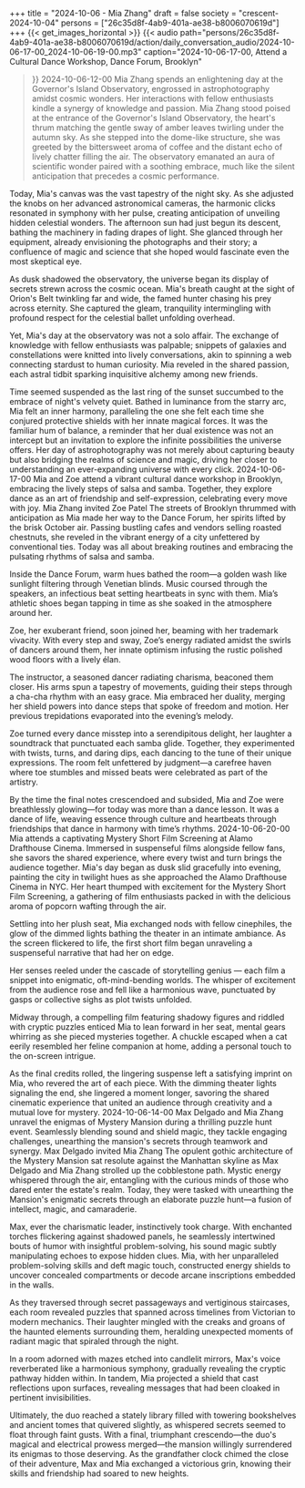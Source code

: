 +++
title = "2024-10-06 - Mia Zhang"
draft = false
society = "crescent-2024-10-04"
persons = ["26c35d8f-4ab9-401a-ae38-b8006070619d"]
+++
{{< get_images_horizontal >}}
{{< audio
    path="persons/26c35d8f-4ab9-401a-ae38-b8006070619d/action/daily_conversation_audio/2024-10-06-17-00_2024-10-06-19-00.mp3" 
    caption="2024-10-06-17-00, Attend a Cultural Dance Workshop, Dance Forum, Brooklyn"
>}}
2024-10-06-12-00
Mia Zhang spends an enlightening day at the Governor's Island Observatory, engrossed in astrophotography amidst cosmic wonders. Her interactions with fellow enthusiasts kindle a synergy of knowledge and passion.
Mia Zhang stood poised at the entrance of the Governor's Island Observatory, the heart's thrum matching the gentle sway of amber leaves twirling under the autumn sky. As she stepped into the dome-like structure, she was greeted by the bittersweet aroma of coffee and the distant echo of lively chatter filling the air. The observatory emanated an aura of scientific wonder paired with a soothing embrace, much like the silent anticipation that precedes a cosmic performance.

Today, Mia's canvas was the vast tapestry of the night sky. As she adjusted the knobs on her advanced astronomical cameras, the harmonic clicks resonated in symphony with her pulse, creating anticipation of unveiling hidden celestial wonders. The afternoon sun had just begun its descent, bathing the machinery in fading drapes of light. She glanced through her equipment, already envisioning the photographs and their story; a confluence of magic and science that she hoped would fascinate even the most skeptical eye.

As dusk shadowed the observatory, the universe began its display of secrets strewn across the cosmic ocean. Mia's breath caught at the sight of Orion's Belt twinkling far and wide, the famed hunter chasing his prey across eternity. She captured the gleam, tranquility intermingling with profound respect for the celestial ballet unfolding overhead.

Yet, Mia's day at the observatory was not a solo affair. The exchange of knowledge with fellow enthusiasts was palpable; snippets of galaxies and constellations were knitted into lively conversations, akin to spinning a web connecting stardust to human curiosity. Mia reveled in the shared passion, each astral tidbit sparking inquisitive alchemy among new friends.

Time seemed suspended as the last ring of the sunset succumbed to the embrace of night's velvety quiet. Bathed in luminance from the starry arc, Mia felt an inner harmony, paralleling the one she felt each time she conjured protective shields with her innate magical forces. It was the familiar hum of balance, a reminder that her dual existence was not an intercept but an invitation to explore the infinite possibilities the universe offers. Her day of astrophotography was not merely about capturing beauty but also bridging the realms of science and magic, driving her closer to understanding an ever-expanding universe with every click.
2024-10-06-17-00
Mia and Zoe attend a vibrant cultural dance workshop in Brooklyn, embracing the lively steps of salsa and samba. Together, they explore dance as an art of friendship and self-expression, celebrating every move with joy.
Mia Zhang invited Zoe Patel
The streets of Brooklyn thrummed with anticipation as Mia made her way to the Dance Forum, her spirits lifted by the brisk October air. Passing bustling cafes and vendors selling roasted chestnuts, she reveled in the vibrant energy of a city unfettered by conventional ties. Today was all about breaking routines and embracing the pulsating rhythms of salsa and samba.

Inside the Dance Forum, warm hues bathed the room—a golden wash like sunlight filtering through Venetian blinds. Music coursed through the speakers, an infectious beat setting heartbeats in sync with them. Mia’s athletic shoes began tapping in time as she soaked in the atmosphere around her.

Zoe, her exuberant friend, soon joined her, beaming with her trademark vivacity. With every step and sway, Zoe’s energy radiated amidst the swirls of dancers around them, her innate optimism infusing the rustic polished wood floors with a lively élan.

The instructor, a seasoned dancer radiating charisma, beaconed them closer. His arms spun a tapestry of movements, guiding their steps through a cha-cha rhythm with an easy grace. Mia embraced her duality, merging her shield powers into dance steps that spoke of freedom and motion. Her previous trepidations evaporated into the evening’s melody.

Zoe turned every dance misstep into a serendipitous delight, her laughter a soundtrack that punctuated each samba glide. Together, they experimented with twists, turns, and daring dips, each dancing to the tune of their unique expressions. The room felt unfettered by judgment—a carefree haven where toe stumbles and missed beats were celebrated as part of the artistry.

By the time the final notes crescendoed and subsided, Mia and Zoe were breathlessly glowing—for today was more than a dance lesson. It was a dance of life, weaving essence through culture and heartbeats through friendships that dance in harmony with time’s rhythms.
2024-10-06-20-00
Mia attends a captivating Mystery Short Film Screening at Alamo Drafthouse Cinema. Immersed in suspenseful films alongside fellow fans, she savors the shared experience, where every twist and turn brings the audience together.
Mia's day began as dusk slid gracefully into evening, painting the city in twilight hues as she approached the Alamo Drafthouse Cinema in NYC. Her heart thumped with excitement for the Mystery Short Film Screening, a gathering of film enthusiasts packed in with the delicious aroma of popcorn wafting through the air.

Settling into her plush seat, Mia exchanged nods with fellow cinephiles, the glow of the dimmed lights bathing the theater in an intimate ambiance. As the screen flickered to life, the first short film began unraveling a suspenseful narrative that had her on edge.

Her senses reeled under the cascade of storytelling genius — each film a snippet into enigmatic, oft-mind-bending worlds. The whisper of excitement from the audience rose and fell like a harmonious wave, punctuated by gasps or collective sighs as plot twists unfolded.

Midway through, a compelling film featuring shadowy figures and riddled with cryptic puzzles enticed Mia to lean forward in her seat, mental gears whirring as she pieced mysteries together. A chuckle escaped when a cat eerily resembled her feline companion at home, adding a personal touch to the on-screen intrigue.

As the final credits rolled, the lingering suspense left a satisfying imprint on Mia, who revered the art of each piece. With the dimming theater lights signaling the end, she lingered a moment longer, savoring the shared cinematic experience that united an audience through creativity and a mutual love for mystery.
2024-10-06-14-00
Max Delgado and Mia Zhang unravel the enigmas of Mystery Mansion during a thrilling puzzle hunt event. Seamlessly blending sound and shield magic, they tackle engaging challenges, unearthing the mansion's secrets through teamwork and synergy.
Max Delgado invited Mia Zhang
The opulent gothic architecture of the Mystery Mansion sat resolute against the Manhattan skyline as Max Delgado and Mia Zhang strolled up the cobblestone path. Mystic energy whispered through the air, entangling with the curious minds of those who dared enter the estate's realm. Today, they were tasked with unearthing the Mansion's enigmatic secrets through an elaborate puzzle hunt—a fusion of intellect, magic, and camaraderie.

Max, ever the charismatic leader, instinctively took charge. With enchanted torches flickering against shadowed panels, he seamlessly intertwined bouts of humor with insightful problem-solving, his sound magic subtly manipulating echoes to expose hidden clues. Mia, with her unparalleled problem-solving skills and deft magic touch, constructed energy shields to uncover concealed compartments or decode arcane inscriptions embedded in the walls.

As they traversed through secret passageways and vertiginous staircases, each room revealed puzzles that spanned across timelines from Victorian to modern mechanics. Their laughter mingled with the creaks and groans of the haunted elements surrounding them, heralding unexpected moments of radiant magic that spiraled through the night.

In a room adorned with mazes etched into candlelit mirrors, Max's voice reverberated like a harmonious symphony, gradually revealing the cryptic pathway hidden within. In tandem, Mia projected a shield that cast reflections upon surfaces, revealing messages that had been cloaked in pertinent invisibilities.

Ultimately, the duo reached a stately library filled with towering bookshelves and ancient tomes that quivered slightly, as whispered secrets seemed to float through faint gusts. With a final, triumphant crescendo—the duo's magical and electrical prowess merged—the mansion willingly surrendered its enigmas to those deserving. As the grandfather clock chimed the close of their adventure, Max and Mia exchanged a victorious grin, knowing their skills and friendship had soared to new heights.
